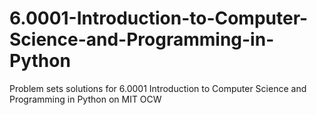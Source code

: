 # 6.0001-Introduction-to-Computer-Science-and-Programming-in-Python
Problem sets solutions for 6.0001 Introduction to Computer Science and Programming in Python on MIT OCW
